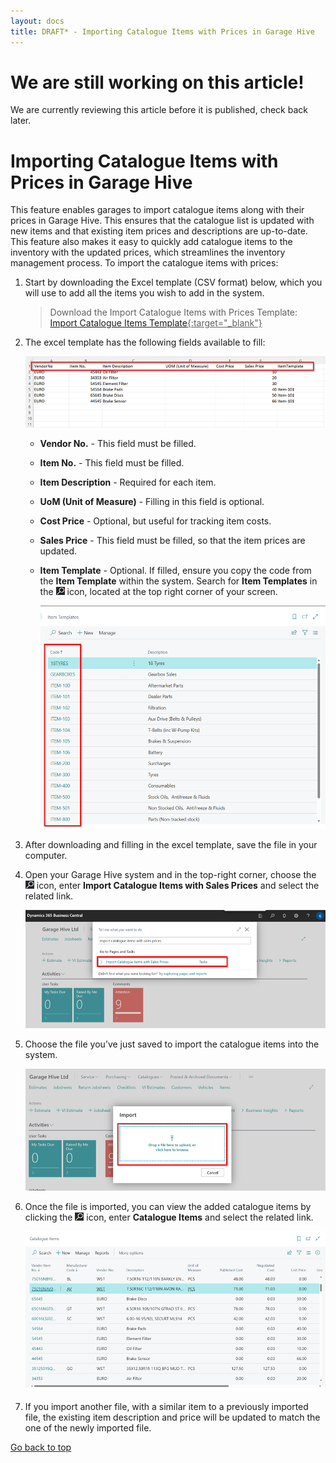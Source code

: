 ```yaml
---
layout: docs
title: DRAFT* - Importing Catalogue Items with Prices in Garage Hive
---
```


<a name="top"></a>

# We are still working on this article!
We are currently reviewing this article before it is published, check back later.

# Importing Catalogue Items with Prices in Garage Hive
This feature enables garages to import catalogue items along with their prices in Garage Hive. This ensures that the catalogue list is updated with new items and that existing item prices and descriptions are up-to-date. This feature also makes it easy to quickly add catalogue items to the inventory with the updated prices, which streamlines the inventory management process. To import the catalogue items with prices:

1. Start by downloading the Excel template (CSV format) below, which you will use to add all the items you wish to add in the system.

   > Download the Import Catalogue Items with Prices Template: <ins>[Import Catalogue Items Template](import-catalogue-items-with-prices.csv){:target="_blank"}</ins>

2. The excel template has the following fields available to fill:

      ![](media/garagehive-import-catalogue-items-with-prices1.png)

   * **Vendor No.** - This field must be filled.
   * **Item No.** - This field must be filled.
   * **Item Description** - Required for each item.
   * **UoM (Unit of Measure)** - Filling in this field is optional.
   * **Cost Price** - Optional, but useful for tracking item costs.
   * **Sales Price** - This field must be filled, so that the item prices are updated.
   * **Item Template** - Optional. If filled, ensure you copy the code from the **Item Template** within the system. Search for **Item Templates** in the ![](media/search_icon.png) icon, located at the top right corner of your screen.

      ![](media/garagehive-import-catalogue-items-with-prices2.png)

3. After downloading and filling in the excel template, save the file in your computer. 
4. Open your Garage Hive system and in the top-right corner, choose the ![](media/search_icon.png) icon, enter **Import Catalogue Items with Sales Prices** and select the related link.

   ![](media/garagehive-import-catalogue-items-with-prices3.png)

5. Choose the file you’ve just saved to import the catalogue items into the system.

   ![](media/garagehive-import-catalogue-items-with-prices4.png)

6. Once the file is imported, you can view the added catalogue items by clicking the ![](media/search_icon.png) icon, enter **Catalogue Items** and select the related link.

   ![](media/garagehive-import-catalogue-items-with-prices5.png)

7. If you import another file, with a similar item to a previously imported file, the existing item description and price will be updated to match the one of the newly imported file.


[Go back to top](#top)